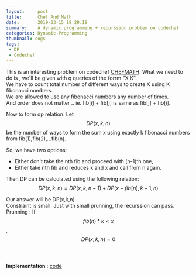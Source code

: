 ```yaml
---
layout:     post
title:      Chef And Math
date:       2019-03-15 18:29:19
summary:    A dynamic programming + recurssion problem on codechef
categories: Dynamic-Programming
thumbnail: cogs
tags:
 - DP 
 - Codechef
---
```


This is an interesting problem on codechef [CHEFMATH](https://www.codechef.com/problems/CHEFMATH).
What we need to do is , we'll be given with q queries of the forrm "X K".<br/>
We have to count total number of different ways to create X using K fibonacci numbers.<br/>
We are allowed to use any fibonacci numbers any number of times.<br/>
And order does not matter .. ie. fib[i] + fib[j] is same as fib[j] + fib[i].<br/>

Now to form dp relation:
Let $$DP(x,k,n)$$ be the number of ways to form the sum x using exactly k fibonacci numbers from fib(1),fib(2),…fib(n).<br/>

So, we have two options:
  * Either don't take the nth fib and proceed with (n-1)th one,
  * Either take nth fib and reduces k and x and call from n again.

Then DP can be calculated using the following relation:
$$DP(x,k,n) = DP(x,k,n-1) + DP(x-fib[n],k-1,n)$$

Our answer will be DP(x,k,n).<br/>
Constraint is small. Just with small prunning, the recurssion can pass.<br/>
Prunning : If $$fib(n)*k<x$$ , $$DP(x,k,n) = 0$$<br/><br/> 

**Implementation :** [code](https://ideone.com/qQpz5f)

